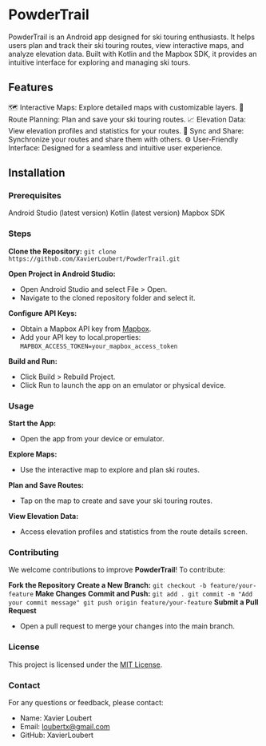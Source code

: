 # PowderTrail
PowderTrail is an Android app designed for ski touring enthusiasts. It helps users plan and track their ski touring routes, view interactive maps, and analyze elevation data. Built with Kotlin and the Mapbox SDK, it provides an intuitive interface for exploring and managing ski tours.

## Features
🗺️ Interactive Maps: Explore detailed maps with customizable layers.
📍 Route Planning: Plan and save your ski touring routes.
📈 Elevation Data: View elevation profiles and statistics for your routes.
🔄 Sync and Share: Synchronize your routes and share them with others.
⚙️ User-Friendly Interface: Designed for a seamless and intuitive user experience.

## Installation
### Prerequisites
Android Studio (latest version)
Kotlin (latest version)
Mapbox SDK

### Steps
**Clone the Repository:**
`git clone https://github.com/XavierLoubert/PowderTrail.git`

**Open Project in Android Studio:**
- Open Android Studio and select File > Open.
- Navigate to the cloned repository folder and select it.

**Configure API Keys:**
- Obtain a Mapbox API key from [Mapbox](https://www.mapbox.com/).
- Add your API key to local.properties:
`MAPBOX_ACCESS_TOKEN=your_mapbox_access_token`

**Build and Run:**
- Click Build > Rebuild Project.
- Click Run to launch the app on an emulator or physical device.

### Usage
**Start the App:**
- Open the app from your device or emulator.

**Explore Maps:**
- Use the interactive map to explore and plan ski routes.

**Plan and Save Routes:**
- Tap on the map to create and save your ski touring routes.

**View Elevation Data:**
- Access elevation profiles and statistics from the route details screen.

### Contributing
We welcome contributions to improve **PowderTrail**! To contribute:

**Fork the Repository**
**Create a New Branch:**
`git checkout -b feature/your-feature`
**Make Changes**
**Commit and Push:**
``git add .
git commit -m "Add your commit message"
git push origin feature/your-feature``
**Submit a Pull Request**
- Open a pull request to merge your changes into the main branch.

### License
This project is licensed under the [MIT License](https://www.mit.edu/~amini/LICENSE.md).

### Contact
For any questions or feedback, please contact:
- Name: Xavier Loubert
- Email: loubertx@gmail.com
- GitHub: XavierLoubert
